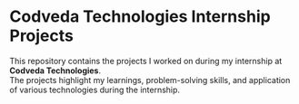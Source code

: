 # Codveda Technologies Internship Projects

This repository contains the projects I worked on during my internship at **Codveda Technologies**.  
The projects highlight my learnings, problem-solving skills, and application of various technologies during the internship.
